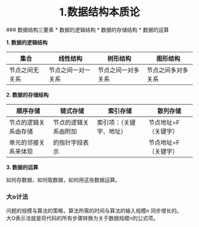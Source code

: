 <h1 style = text-align:center>1.数据结构本质论</h1>
### 数据结构三要素
* 数据的逻辑结构
* 数据的存储结构
* 数据的运算
<br>

**1. 数据的逻辑结构**

| 集合           | 线性结构           | 树形结构           | 图形结构           |
|----------------|--------------------|--------------------|--------------------|
| 节点之间无关系 | 节点之间一对一关系 | 节点之间一对多关系 | 节点之间多对多关系 |

**2. 数据的存储结构**

| 顺序存储             | 链式存储             | 索引存储                 | 散列存储             |
|----------------------|----------------------|--------------------------|----------------------|
| 节点的逻辑关系由存储 | 节点的逻辑关系由附加 | 索引项：（关键字、地址） | 节点地址=F（关键字） |
| 单元的邻接关系来体现 | 的指针字段表示       |                          | 节点地址=F（关键字） |

**3. 数据的运算**

如何存数据，如何取数据，如何用这些数据运算。

### 大o计法
问题的规模与算法的策略，算法所需的时间与算法的输入规模n 同步增长的。
<br>
大O表示法就是将代码的所有步骤转换为关于数据规模n的公式项。
